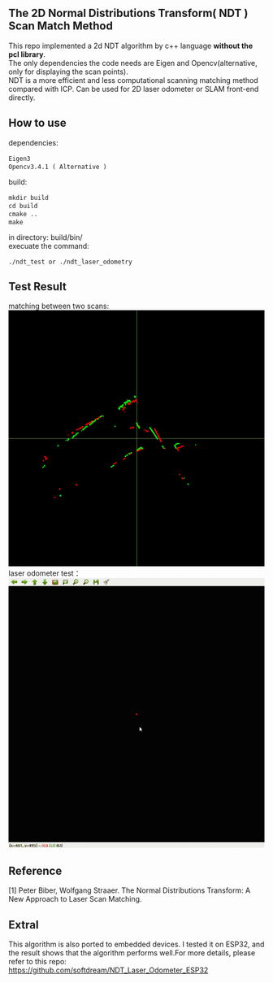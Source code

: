 ## The 2D Normal Distributions Transform( NDT ) Scan Match Method
This repo implemented a 2d NDT algorithm by c++ language **without the pcl library**. </br>
The only dependencies the code needs are Eigen and Opencv(alternative, only for displaying the scan points).</br>
NDT is a more efficient and less computational scanning matching method compared with ICP. Can be used for 2D laser odometer or SLAM front-end directly.

## How to use
dependencies:
``` shell
Eigen3
Opencv3.4.1 ( Alternative )
```
build:
``` shell
mkdir build
cd build
cmake ..
make
```
in directory: build/bin/ </br>
execuate the command:
``` shell
./ndt_test or ./ndt_laser_odometry
```
## Test Result
matching between two scans:</br>
 ![img](https://github.com/softdream/ndt-algorithm/blob/master/test_images/test.gif) </br>
 laser odometer test：</br>
 ![img](https://github.com/softdream/ndt-algorithm/blob/master/test_images/odometry.gif)
## Reference
[1] Peter Biber, Wolfgang Straaer. The Normal Distributions Transform: A New Approach to Laser Scan 
Matching.

## Extral
This algorithm is also ported to embedded devices. I tested it on ESP32, and the result shows that the algorithm performs well.For more details, please refer to this repo: https://github.com/softdream/NDT_Laser_Odometer_ESP32
